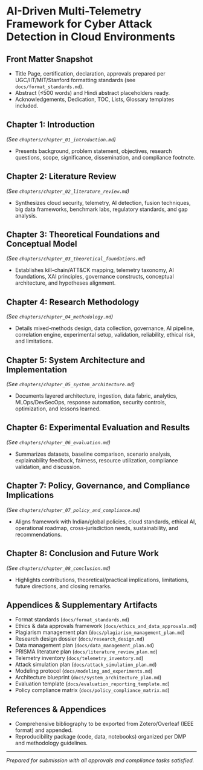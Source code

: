 # AI-Driven Multi-Telemetry Framework for Cyber Attack Detection in Cloud Environments

## Front Matter Snapshot
- Title Page, certification, declaration, approvals prepared per UGC/IIT/MIT/Stanford formatting standards (see `docs/format_standards.md`).
- Abstract (≤500 words) and Hindi abstract placeholders ready.
- Acknowledgements, Dedication, TOC, Lists, Glossary templates included.

## Chapter 1: Introduction
*(See `chapters/chapter_01_introduction.md`)*
- Presents background, problem statement, objectives, research questions, scope, significance, dissemination, and compliance footnote.

## Chapter 2: Literature Review
*(See `chapters/chapter_02_literature_review.md`)*
- Synthesizes cloud security, telemetry, AI detection, fusion techniques, big data frameworks, benchmark labs, regulatory standards, and gap analysis.

## Chapter 3: Theoretical Foundations and Conceptual Model
*(See `chapters/chapter_03_theoretical_foundations.md`)*
- Establishes kill-chain/ATT&CK mapping, telemetry taxonomy, AI foundations, XAI principles, governance constructs, conceptual architecture, and hypotheses alignment.

## Chapter 4: Research Methodology
*(See `chapters/chapter_04_methodology.md`)*
- Details mixed-methods design, data collection, governance, AI pipeline, correlation engine, experimental setup, validation, reliability, ethical risk, and limitations.

## Chapter 5: System Architecture and Implementation
*(See `chapters/chapter_05_system_architecture.md`)*
- Documents layered architecture, ingestion, data fabric, analytics, MLOps/DevSecOps, response automation, security controls, optimization, and lessons learned.

## Chapter 6: Experimental Evaluation and Results
*(See `chapters/chapter_06_evaluation.md`)*
- Summarizes datasets, baseline comparison, scenario analysis, explainability feedback, fairness, resource utilization, compliance validation, and discussion.

## Chapter 7: Policy, Governance, and Compliance Implications
*(See `chapters/chapter_07_policy_and_compliance.md`)*
- Aligns framework with Indian/global policies, cloud standards, ethical AI, operational roadmap, cross-jurisdiction needs, sustainability, and recommendations.

## Chapter 8: Conclusion and Future Work
*(See `chapters/chapter_08_conclusion.md`)*
- Highlights contributions, theoretical/practical implications, limitations, future directions, and closing remarks.

## Appendices & Supplementary Artifacts
- Format standards (`docs/format_standards.md`)
- Ethics & data approvals framework (`docs/ethics_and_data_approvals.md`)
- Plagiarism management plan (`docs/plagiarism_management_plan.md`)
- Research design dossier (`docs/research_design.md`)
- Data management plan (`docs/data_management_plan.md`)
- PRISMA literature plan (`docs/literature_review_plan.md`)
- Telemetry inventory (`docs/telemetry_inventory.md`)
- Attack simulation plan (`docs/attack_simulation_plan.md`)
- Modeling protocol (`docs/modeling_and_experiments.md`)
- Architecture blueprint (`docs/system_architecture_plan.md`)
- Evaluation template (`docs/evaluation_reporting_template.md`)
- Policy compliance matrix (`docs/policy_compliance_matrix.md`)

## References & Appendices
- Comprehensive bibliography to be exported from Zotero/Overleaf (IEEE format) and appended.
- Reproducibility package (code, data, notebooks) organized per DMP and methodology guidelines.

---
*Prepared for submission with all approvals and compliance tasks satisfied.*
